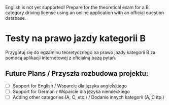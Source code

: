 English is not yet supported!
Prepare for the theoretical exam for a B category driving license using an online application with an official question database.

# Testy na prawo jazdy kategorii B
Przygotuj się do egzaminu teoretycznego na prawo jazdy kategorii B za pomocą aplikacji internetowej z oficjalną bazą pytań.

## Future Plans / Przyszła rozbudowa projektu:
- [ ] Support for English / Wsparcie dla języka angielskiego
- [ ] Support for German / Wsparcie dla języka niemieckiego
- [ ] Adding other categories (A, C, etc.) / Dodanie innych kategorii (A, C itp.)
